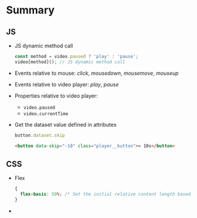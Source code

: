 # Summary
## JS
- JS dynamic method call
  ```js
  const method = video.paused ? 'play' : 'pause';
  video[method](); // JS dynamic method call
  ```
- Events relative to mouse: *click*, *mousedown*, *mousemove*, *mouseup*
- Events relative to video player: *play*, *pause* 
- Properties relative to video player:
  - `video.paused`
  - `video.currentTime`
- Get the dataset value defined in attributes
    ```js
    button.dataset.skip
    ```

    ```html
    <button data-skip="-10" class="player__button">« 10s</button>
    ```

## CSS
- Flex
  ```css
  {
    flex-basis: 50%; /* Set the initial relative content length based on the parent element */
  }
  ```
- 